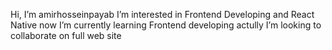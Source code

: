 Hi, I’m amirhosseinpayab I’m interested in Frontend Developing and React Native now I’m currently 
learning Frontend developing actully I’m looking to collaborate on full web site 

